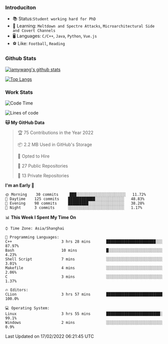 ### Introduciton

- 📚 Status:`Student working hard for PhD`
- 🔎 Learning: `Meltdown and Spectre Attacks`, `Microarchitectural Side and Covert Channels`
- 🖥️ Languages: `C/C++`, `Java`, `Python`, `Vue.js`
- ⚽ Like: `Football`, `Reading`

### Github Stats

[![iamywang's github stats](https://github-readme-stats.vercel.app/api?username=iamywang&count_private=true&show_icons=true)]()

[![Top Langs](https://github-readme-stats.vercel.app/api/top-langs/?username=iamywang&layout=compact)]()

### Work Stats

<!--START_SECTION:waka-->
![Code Time](http://img.shields.io/badge/Code%20Time-104%20hrs%2012%20mins-blue)

![Lines of code](https://img.shields.io/badge/From%20Hello%20World%20I%27ve%20Written-535%20Thousand%20lines%20of%20code-blue)

**🐱 My GitHub Data** 

> 🏆 75 Contributions in the Year 2022
 > 
> 📦 2.2 MB Used in GitHub's Storage 
 > 
> 💼 Opted to Hire
 > 
> 📜 27 Public Repositories 
 > 
> 🔑 13 Private Repositories  
 > 
**I'm an Early 🐤** 

```text
🌞 Morning    30 commits     ███░░░░░░░░░░░░░░░░░░░░░░   11.72% 
🌆 Daytime    125 commits    ████████████░░░░░░░░░░░░░   48.83% 
🌃 Evening    98 commits     █████████░░░░░░░░░░░░░░░░   38.28% 
🌙 Night      3 commits      ░░░░░░░░░░░░░░░░░░░░░░░░░   1.17%

```


📊 **This Week I Spent My Time On** 

```text
⌚︎ Time Zone: Asia/Shanghai

💬 Programming Languages: 
C++                      3 hrs 28 mins       ██████████████████████░░░   87.97% 
Bash                     10 mins             █░░░░░░░░░░░░░░░░░░░░░░░░   4.23% 
Shell Script             7 mins              ░░░░░░░░░░░░░░░░░░░░░░░░░   3.01% 
Makefile                 4 mins              ░░░░░░░░░░░░░░░░░░░░░░░░░   2.06% 
C                        3 mins              ░░░░░░░░░░░░░░░░░░░░░░░░░   1.37%

🔥 Editors: 
CLion                    3 hrs 57 mins       █████████████████████████   100.0%

💻 Operating System: 
Linux                    3 hrs 55 mins       ████████████████████████░   99.1% 
Windows                  2 mins              ░░░░░░░░░░░░░░░░░░░░░░░░░   0.9%

```


 Last Updated on 17/02/2022 06:21:45 UTC
<!--END_SECTION:waka-->
